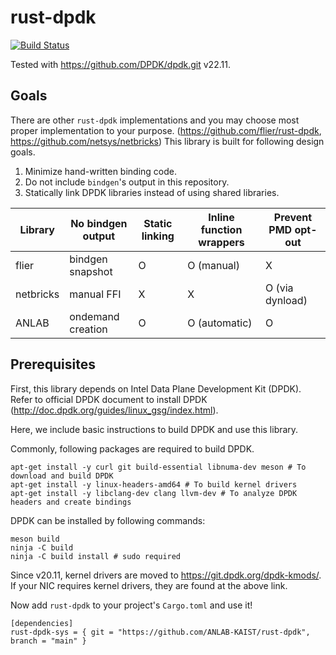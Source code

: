 # rust-dpdk

[![Build Status](https://github.com/ANLAB-KAIST/rust-dpdk/actions/workflows/build.yml/badge.svg)](https://github.com/ANLAB-KAIST/rust-dpdk/actions/workflows/build.yml)

Tested with <https://github.com/DPDK/dpdk.git> v22.11.

## Goals

There are other `rust-dpdk` implementations and you may choose most proper implementation to your purpose.
(https://github.com/flier/rust-dpdk, https://github.com/netsys/netbricks)
This library is built for following design goals.

1. Minimize hand-written binding code.
1. Do not include `bindgen`'s output in this repository.
1. Statically link DPDK libraries instead of using shared libraries.

| Library   | No bindgen output | Static linking  | Inline function wrappers | Prevent PMD opt-out |
| --------- | ----------------- | --------------- | ------------------------ | ------------------- |
| flier     | bindgen snapshot  | O               | O (manual)               | X                   |
| netbricks | manual FFI        | X               | X                        | O (via dynload)     |
| ANLAB     | ondemand creation | O               | O (automatic)            | O                   |

## Prerequisites

First, this library depends on Intel Data Plane Development Kit (DPDK).
Refer to official DPDK document to install DPDK (http://doc.dpdk.org/guides/linux_gsg/index.html).

Here, we include basic instructions to build DPDK and use this library.

Commonly, following packages are required to build DPDK.
```{.sh}
apt-get install -y curl git build-essential libnuma-dev meson # To download and build DPDK
apt-get install -y linux-headers-amd64 # To build kernel drivers
apt-get install -y libclang-dev clang llvm-dev # To analyze DPDK headers and create bindings
```

DPDK can be installed by following commands:
```{.sh}
meson build
ninja -C build
ninja -C build install # sudo required
```
Since v20.11, kernel drivers are moved to https://git.dpdk.org/dpdk-kmods/.
If your NIC requires kernel drivers, they are found at the above link.


Now add `rust-dpdk` to your project's `Cargo.toml` and use it!
```{.toml}
[dependencies]
rust-dpdk-sys = { git = "https://github.com/ANLAB-KAIST/rust-dpdk", branch = "main" }
```
